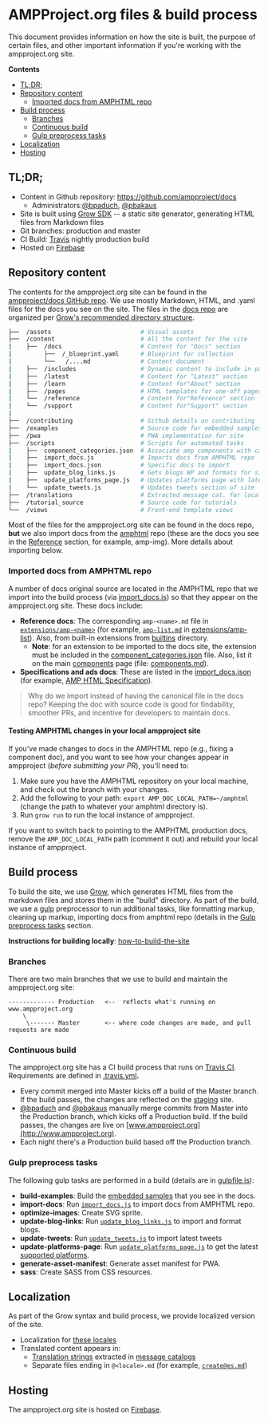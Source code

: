 # AMPProject.org files & build process 

This document provides information on how the site is built, the purpose of certain files, and other important information if you're working with the ampproject.org site.

**Contents**

* [TL;DR;](#tldr)
* [Repository content](#repository-content)
  + [Imported docs from AMPHTML repo](#imported-docs-from-amphtml-repo)
* [Build process](#build-process)
  + [Branches](#branches)
  + [Continuous build](#continuous-build)
  + [Gulp preprocess tasks](#gulp-preprocess-tasks)
* [Localization](#localization)
* [Hosting](#hosting)

## TL;DR;

*   Content in Github repository: https://github.com/ampproject/docs 
    *   Administrators:[@bpaduch](https://github.com/bpaduch), [@pbakaus](https://github.com/pbakaus)
*   Site is built using [Grow SDK](https://grow.io/) -- a static site generator, generating HTML files from Markdown files
*   Git branches: production and master
*   CI Build: [Travis](https://travis-ci.org/ampproject/docs) nightly production build
*   Hosted on [Firebase](https://firebase.google.com/docs/hosting/)


## Repository content

The contents for the ampproject.org site can be found in the [ampproject/docs GitHub repo](https://github.com/ampproject/docs).  We use mostly Markdown, HTML, and .yaml files for the docs you see on the site. The files in the [docs repo](https://github.com/ampproject/docs) are organized per [Grow's recommended directory structure](http://grow.io/docs/directory-structure/).


```bash
├──  /assets                         # Visual assets  
├──  /content                        # All the content for the site
|    ├──  /docs                      # Content for "Docs" section
|         ├──  /_blueprint.yaml      # Blueprint for collection
|         └──   /....md              # Content document
|    ├──  /includes                  # Dynamic content to include in pages
|    ├──  /latest                    # Content for "Latest" section
|    ├──  /learn                     # Content for"About" section
|    ├──  /pages                     # HTML templates for one-off pages (home page, 404)
|    └──  /reference                 # Content for"Reference" section
|    └──  /support                   # Content for"Support" section
|
├──  /contributing                   # Github details on contributing
├──  /examples                       # Source code for embedded samples
├──  /pwa                            # PWA implementation for site
├──  /scripts                        # Scripts for automated tasks
|    ├──  component_categories.json  # Associate amp components with category
|    ├──  import_docs.js             # Imports docs from AMPHTML repo
|    ├──  import_docs.json           # Specific docs to import
|    ├──  update_blog_links.js       # Gets blogs WP and formats for site
|    ├──  update_platforms_page.js   # Updates platforms page with latest
|    └──  update_tweets.js           # Updates tweets section of site
├──  /translations                   # Extracted message cat. for localization
├──  /tutorial_source                # Source code for tutorials
└──  /views                          # Front-end template views
```


Most of the files for the ampproject.org site can be found in the docs repo, **but** we also import docs from the [amphtml](https://github.com/ampproject/amphtml) repo (these are the docs you see in the [Reference](https://ampproject-staging.firebaseapp.com/docs/reference/components) section, for example, amp-img).  More details about importing below.

### Imported docs from AMPHTML repo

A number of docs original source are located in the AMPHTML repo that we import into the build process (via [import_docs.js](https://github.com/ampproject/docs/blob/master/scripts/import_docs.js)) so that they appear on the ampproject.org site. These docs include:

*   **Reference docs**: The corresponding `amp-<name>.md` file in [`extensions/amp-<name>`](https://github.com/ampproject/amphtml/tree/master/extensions) (for example, [`amp-list.md`](https://github.com/ampproject/amphtml/blob/master/extensions/amp-list/amp-list.md) in [extensions/amp-list](https://github.com/ampproject/amphtml/tree/master/extensions/amp-list)). Also, from built-in extensions from [builtins](https://github.com/ampproject/amphtml/tree/master/builtins) directory.
    *   **Note**: for an extension to be imported to the docs site, the extension must be included in the [component_categories.json](https://github.com/ampproject/docs/blob/master/scripts/component_categories.json) file.  Also, list it on the main [components](https://www.ampproject.org/docs/reference/components) page (file: [components.md](https://github.com/ampproject/docs/blob/master/content/reference/components.md)).
*   **Specifications and ads docs**:  These are listed in the [import_docs.json](https://github.com/ampproject/docs/blob/master/scripts/import_docs.json) (for example, [AMP HTML Specification](https://www.ampproject.org/docs/fundamentals/spec)).

> Why do we import instead of having the canonical file in the docs repo? Keeping the doc with source code is good for findability, smoother PRs, and incentive for developers to maintain docs.

#### Testing AMPHTML changes in your local ampproject site

If you've made changes to docs in the AMPHTML repo (e.g., fixing a component doc), and you want to see how your changes appear in ampproject (*before submitting your PR*), you'll need to:

1. Make sure you have the AMPHTML repository on your local machine, and check out the branch with your changes.
2. Add the following to your path: `export AMP_DOC_LOCAL_PATH=~/amphtml` (change the path to whatever your amphtml directory  is).
3. Run `grow run` to run the local instance of ampproject.

If you want to switch back to pointing to the AMPHTML production docs, remove the `AMP_DOC_LOCAL_PATH` path (comment it out) and rebuild your local instance of ampproject.

## Build process

To build the site, we use [Grow](https://grow.io/), which generates HTML files from the markdown files and stores them in the "build" directory.  As part of the build, we use a [gulp](https://github.com/ampproject/docs/blob/master/gulpfile.js) preprocessor to run additional tasks, like formatting markup, cleaning up markup, importing docs from amphtml repo (details in the [Gulp preprocess tasks](#gulp-preprocess-tasks) section.


**Instructions for building locally**: [how-to-build-the-site](https://github.com/ampproject/docs#how-to-build-the-site)


### Branches

There are two main branches that we use to build and maintain the ampproject.org site: 


```text
------------- Production   <--  reflects what's running on www.ampproject.org 
    \
     \------- Master       <-- where code changes are made, and pull requests are made
```

### Continuous build

The ampproject.org site has a CI build process that runs on [Travis CI](https://travis-ci.org/ampproject/docs).  Requirements are defined in [.travis.yml](https://github.com/ampproject/docs/blob/master/.travis.yml)**.**


*   Every commit merged into Master kicks off a build of the Master branch.  If the build passes, the changes are reflected on the [staging](https://ampproject-staging.firebaseapp.com/) site.
*   [@bpaduch](https://github.com/bpaduch) and [@pbakaus](https://github.com/pbakaus) manually merge commits from Master into the Production branch, which kicks off a Production build.  If the build passes, the changes are live on [www.ampproject.org](http://www.ampproject.org).
*   Each night there's a Production build based off the Production branch.


### Gulp preprocess tasks

The following gulp tasks are performed in a build (details are in [gulpfile.js](https://github.com/ampproject/docs/blob/master/gulpfile.js)):

*   **build-examples**: Build the [embedded samples](https://github.com/ampproject/docs/blob/master/contributing/adding-embedded-samples-in-docs.md) that you see in the docs.
*   **import-docs**: Run [`import_docs.js`](https://github.com/ampproject/docs/blob/master/scripts/import_docs.js) to import docs from AMPHTML repo.
*   **optimize-images**: Create SVG sprite.
*   **update-blog-links**: Run [`update_blog_links.js`](https://github.com/ampproject/docs/blob/master/scripts/update_blog_links.js) to import and format blogs.
*   **update-tweets**: Run [`update_tweets.js`](https://github.com/ampproject/docs/blob/master/scripts/update_tweets.js) to import latest tweets
*   **update-platforms-page**: Run [`update_platforms_page.js`](https://github.com/ampproject/docs/blob/master/scripts/update_platforms_page.js) to get the latest [supported platforms](https://www.ampproject.org/support/faqs/supported-platforms).
*   **generate-asset-manifest**: Generate asset manifest for PWA.
*   **sass**: Create SASS from CSS resources.


## Localization

As part of the Grow syntax and build process, we provide localized version of the site.

*   Localization for [these locales](https://github.com/ampproject/docs/blob/master/podspec.yaml#L6)
*   Translated content appears in:
    *   [Translation strings](https://grow.io/docs/translations/#translatable-items) extracted in [message catalogs](https://github.com/ampproject/docs/tree/master/translations)
    *   Separate files ending in `@<locale>.md`  (for example, [`create@es.md`](https://github.com/ampproject/docs/blob/master/content/docs/getting_started/create%40es.md))


## Hosting

The ampproject.org site is hosted on [Firebase](https://firebase.google.com/docs/hosting/).
